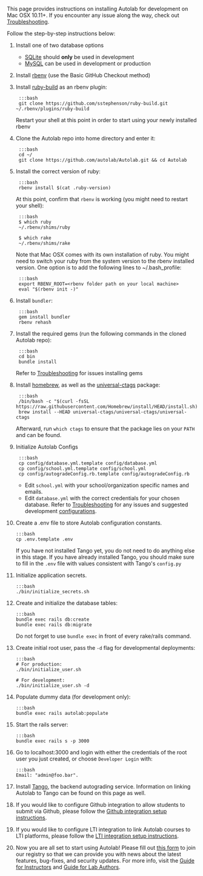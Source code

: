 This page provides instructions on installing Autolab for development on Mac OSX 10.11+. If you encounter any issue along the way, check out [Troubleshooting](/installation/troubleshoot).

Follow the step-by-step instructions below:

1. Install one of two database options

    -  <a href="https://www.tutorialspoint.com/sqlite/sqlite_installation.htm" target="_blank">SQLite</a> should **only** be used in development
    -  <a href="https://dev.mysql.com/doc/refman/8.0/en/macos-installation-pkg.html" target="_blank">MySQL</a> can be used in development or production

2. Install <a href="https://github.com/sstephenson/rbenv" target="_blank">rbenv</a> (use the Basic GitHub Checkout method)

3. Install <a href="https://github.com/sstephenson/ruby-build" target="_blank">ruby-build</a> as an rbenv plugin:

        :::bash
        git clone https://github.com/sstephenson/ruby-build.git ~/.rbenv/plugins/ruby-build

    Restart your shell at this point in order to start using your newly installed rbenv

4. Clone the Autolab repo into home directory and enter it:

        :::bash
        cd ~/
        git clone https://github.com/autolab/Autolab.git && cd Autolab

5. Install the correct version of ruby:

        :::bash
        rbenv install $(cat .ruby-version)

    At this point, confirm that `rbenv` is working (you might need to restart your shell):

        :::bash
        $ which ruby
        ~/.rbenv/shims/ruby

        $ which rake
        ~/.rbenv/shims/rake
    Note that Mac OSX comes with its own installation of ruby. You might need to switch your ruby from
    the system version to the rbenv installed version. One option is to add the following lines to ~/.bash_profile:
    
        :::bash
        export RBENV_ROOT=<rbenv folder path on your local machine>
        eval "$(rbenv init -)"

6. Install `bundler`:

        :::bash
        gem install bundler
        rbenv rehash

7. Install the required gems (run the following commands in the cloned Autolab repo):

        :::bash
        cd bin
        bundle install

    Refer to [Troubleshooting](/installation/troubleshoot) for issues installing gems

8. Install <a href="https://brew.sh/" target="_blank">homebrew</a>, as well as the <a href="https://github.com/universal-ctags/homebrew-universal-ctags" target="_blank">universal-ctags</a> package:

        :::bash
        /bin/bash -c "$(curl -fsSL https://raw.githubusercontent.com/Homebrew/install/HEAD/install.sh)"
        brew install --HEAD universal-ctags/universal-ctags/universal-ctags

    Afterward, run `which ctags` to ensure that the package lies on your `PATH` and can be found.

9. Initialize Autolab Configs

        :::bash
        cp config/database.yml.template config/database.yml
        cp config/school.yml.template config/school.yml
        cp config/autogradeConfig.rb.template config/autogradeConfig.rb

    - Edit `school.yml` with your school/organization specific names and emails.
    - Edit `database.yml` with the correct credentials for your chosen database. Refer to [Troubleshooting](/installation/troubleshoot) for any issues and suggested development [configurations](/installation/troubleshoot/#suggested-development-configuration-for-configdatabaseyml).

10. Create a .env file to store Autolab configuration constants. 

        :::bash
        cp .env.template .env

    If you have not installed Tango yet, you do not need to do anything else in this stage. If you have already installed Tango, you should make sure to fill in the `.env` file with values consistent with Tango's `config.py`

11. Initialize application secrets.

        :::bash
        ./bin/initialize_secrets.sh

12. Create and initialize the database tables:

        :::bash
        bundle exec rails db:create
        bundle exec rails db:migrate

    Do not forget to use `bundle exec` in front of every rake/rails command.

13. Create initial root user, pass the `-d` flag for developmental deployments:

        :::bash
        # For production:
        ./bin/initialize_user.sh

        # For development:
        ./bin/initialize_user.sh -d

14. Populate dummy data (for development only):

        :::bash
        bundle exec rails autolab:populate

15. Start the rails server:

        :::bash
        bundle exec rails s -p 3000

16. Go to localhost:3000 and login with either the credentials of the root user you just created, or choose `Developer Login` with:

        :::bash
        Email: "admin@foo.bar".

17. Install [Tango](/installation/tango), the backend autograding service. Information on linking Autolab to Tango can be found on this page
as well.

18. If you would like to configure Github integration to allow students to submit via Github, please follow the [Github integration setup instructions](/installation/github_integration).

19. If you would like to configure LTI integration to link Autolab courses to LTI platforms, please follow the [LTI integration setup instructions](/installation/lti_integration).

19. Now you are all set to start using Autolab! Please fill out [this form](https://docs.google.com/forms/d/e/1FAIpQLSctfi3kwa03yuCuLgGF7qS_PItfk__1s80twhVDiKGQHvqUJg/viewform?usp=sf_link) to join our registry so that we can provide you with news about the latest features, bug-fixes, and security updates. For more info, visit the [Guide for Instructors](/instructors) and [Guide for Lab Authors](/lab).